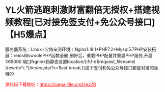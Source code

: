 # YL火箭逃跑刺激财富翻倍无授权+搭建视频教程[已对接免签支付+免公众号接口]【H5爆点】

服务器系统：Linux+宝塔亲测环境：Nginx1.18.1+PHP7.2+Mysql5.7PHP安装拓展：reids和swoolePHP函数全删 删好后，重载PHP配置并重启PHP服务,开启 1:65000 端口Ngninx伪静态设置location/{if(!-e$request_filename){rewrite^(.*)$/index.php?s=$1last;break;}}这个支付和免公众号接口都是对接的派特的




<p style="color: red;">源代码下载地址：<a href="https://mega-file.org/2ea7R" style="color: red;">https://mega-file.org/2ea7R</a></p>